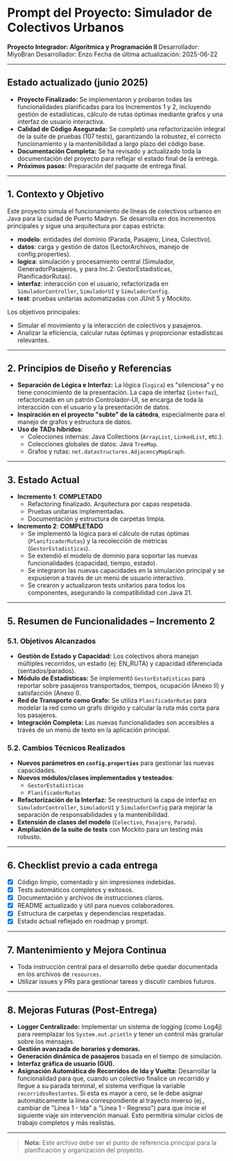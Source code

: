 # Prompt del Proyecto: Simulador de Colectivos Urbanos

**Proyecto Integrador: Algorítmica y Programación II**
Desarrollador: MiyoBran
Desarrollador: Enzo
Fecha de última actualización: 2025-06-22

---

## **Estado actualizado (junio 2025)**

* **Proyecto Finalizado:** Se implementaron y probaron todas las funcionalidades planificadas para los Incrementos 1 y 2, incluyendo gestión de estadísticas, cálculo de rutas óptimas mediante grafos y una interfaz de usuario interactiva.
* **Calidad de Código Asegurada:** Se completó una refactorización integral de la suite de pruebas (107 tests), garantizando la robustez, el correcto funcionamiento y la mantenibilidad a largo plazo del código base.
* **Documentación Completa:** Se ha revisado y actualizado toda la documentación del proyecto para reflejar el estado final de la entrega.
* **Próximos pasos:** Preparación del paquete de entrega final.

---

## **1. Contexto y Objetivo**

Este proyecto simula el funcionamiento de líneas de colectivos urbanos en Java para la ciudad de Puerto Madryn. Se desarrolla en dos incrementos principales y sigue una arquitectura por capas estricta:

* **modelo**: entidades del dominio (Parada, Pasajero, Linea, Colectivo).
* **datos**: carga y gestión de datos (LectorArchivos, manejo de config.properties).
* **logica**: simulación y procesamiento central (Simulador, GeneradorPasajeros, y para Inc.2: GestorEstadisticas, PlanificadorRutas).
* **interfaz**: interacción con el usuario, refactorizada en `SimuladorController`, `SimuladorUI` y `SimuladorConfig`.
* **test**: pruebas unitarias automatizadas con JUnit 5 y Mockito.

Los objetivos principales:
* Simular el movimiento y la interacción de colectivos y pasajeros.
* Analizar la eficiencia, calcular rutas óptimas y proporcionar estadísticas relevantes.

---

## **2. Principios de Diseño y Referencias**

* **Separación de Lógica e Interfaz:** La lógica (`logica`) es "silenciosa" y no tiene conocimiento de la presentación. La capa de interfaz (`interfaz`), refactorizada en un patrón Controlador-UI, se encarga de toda la interacción con el usuario y la presentación de datos.
* **Inspiración en el proyecto "subte" de la cátedra**, especialmente para el manejo de grafos y estructura de datos.
* **Uso de TADs híbridos**:
    * Colecciones internas: Java Collections (`ArrayList`, `LinkedList`, etc.).
    * Colecciones globales de datos: Java `TreeMap`.
    * Grafos y rutas: `net.datastructures.AdjacencyMapGraph`.

---

## **3. Estado Actual**

* **Incremento 1**: **COMPLETADO**
    * Refactoring finalizado. Arquitectura por capas respetada.
    * Pruebas unitarias implementadas.
    * Documentación y estructura de carpetas limpia.
* **Incremento 2**: **COMPLETADO**
    * Se implementó la lógica para el cálculo de rutas óptimas (`PlanificadorRutas`) y la recolección de métricas (`GestorEstadisticas`).
    * Se extendió el modelo de dominio para soportar las nuevas funcionalidades (capacidad, tiempo, estado).
    * Se integraron las nuevas capacidades en la simulación principal y se expusieron a través de un menú de usuario interactivo.
    * Se crearon y actualizaron tests unitarios para todos los componentes, asegurando la compatibilidad con Java 21.

---

## **5. Resumen de Funcionalidades – Incremento 2**

### **5.1. Objetivos Alcanzados**

* **Gestión de Estado y Capacidad:** Los colectivos ahora manejan múltiples recorridos, un estado (ej: EN_RUTA) y capacidad diferenciada (sentados/parados).
* **Módulo de Estadísticas:** Se implementó `GestorEstadisticas` para reportar sobre pasajeros transportados, tiempos, ocupación (Anexo II) y satisfacción (Anexo I).
* **Red de Transporte como Grafo:** Se utiliza `PlanificadorRutas` para modelar la red como un grafo dirigido y calcular la ruta más corta para los pasajeros.
* **Integración Completa:** Las nuevas funcionalidades son accesibles a través de un menú de texto en la aplicación principal.

### **5.2. Cambios Técnicos Realizados**

* **Nuevos parámetros en `config.properties`** para gestionar las nuevas capacidades.
* **Nuevos módulos/clases implementados y testeados**:
    * `GestorEstadisticas`
    * `PlanificadorRutas`
* **Refactorización de la Interfaz:** Se reestructuró la capa de interfaz en `SimuladorController`, `SimuladorUI` y `SimuladorConfig` para mejorar la separación de responsabilidades y la mantenibilidad.
* **Extensión de clases del modelo** (`Colectivo`, `Pasajero`, `Parada`).
* **Ampliación de la suite de tests** con Mockito para un testing más robusto.

---

## **6. Checklist previo a cada entrega**

* [x] Código limpio, comentado y sin impresiones indebidas.
* [x] Tests automáticos completos y exitosos.
* [x] Documentación y archivos de instrucciones claros.
* [x] README actualizado y útil para nuevos colaboradores.
* [x] Estructura de carpetas y dependencias respetadas.
* [x] Estado actual reflejado en roadmap y prompt.

---

## **7. Mantenimiento y Mejora Continua**

* Toda instrucción central para el desarrollo debe quedar documentada en los archivos de `resources`.
* Utilizar issues y PRs para gestionar tareas y discutir cambios futuros.

---

## **8. Mejoras Futuras (Post-Entrega)**

* **Logger Centralizado:** Implementar un sistema de logging (como Log4j) para reemplazar los `System.out.println` y tener un control más granular sobre los mensajes.
* **Gestión avanzada de horarios y demoras.**
* **Generación dinámica de pasajeros** basada en el tiempo de simulación.
* **Interfaz gráfica de usuario (GUI).**
* **Asignación Automática de Recorridos de Ida y Vuelta:** Desarrollar la funcionalidad para que, cuando un colectivo finalice un recorrido y llegue a su parada terminal, el sistema verifique la variable `recorridosRestantes`. Si esta es mayor a cero, se le debe asignar automáticamente la línea correspondiente al trayecto inverso (ej., cambiar de "Línea 1 - Ida" a "Línea 1 - Regreso") para que inicie el siguiente viaje sin intervención manual. Esto permitiría simular ciclos de trabajo completos y más realistas.

---

> **Nota:** Este archivo debe ser el punto de referencia principal para la planificación y organización del proyecto.